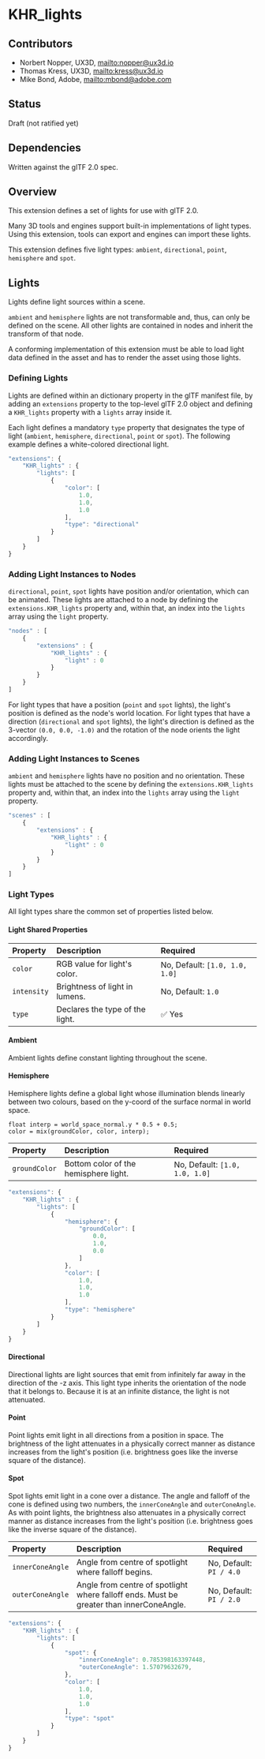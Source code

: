 # KHR\_lights

## Contributors

* Norbert Nopper, UX3D, <mailto:nopper@ux3d.io>
* Thomas Kress, UX3D, <mailto:kress@ux3d.io>
* Mike Bond, Adobe, <mailto:mbond@adobe.com>

## Status

Draft (not ratified yet)

## Dependencies

Written against the glTF 2.0 spec.

## Overview

This extension defines a set of lights for use with glTF 2.0. 

Many 3D tools and engines support built-in implementations of light types. Using this extension, tools can export and engines can import these lights. 

This extension defines five light types: `ambient`, `directional`, `point`, `hemisphere` and `spot`.

## Lights

Lights define light sources within a scene.

`ambient` and `hemisphere` lights are not transformable and, thus, can only be defined on the scene. All other lights are contained in nodes and inherit the transform of that node.

A conforming implementation of this extension must be able to load light data defined in the asset and has to render the asset using those lights. 

### Defining Lights

Lights are defined within an dictionary property in the glTF manifest file, by adding an `extensions` property to the top-level glTF 2.0 object and defining a `KHR_lights` property with a `lights` array inside it.

Each light defines a mandatory `type` property that designates the type of light (`ambient`, `hemisphere`, `directional`, `point` or `spot`). The following example defines a white-colored directional light.

```javascript
"extensions": {
    "KHR_lights" : {
        "lights": [
            {
                "color": [
                    1.0,
                    1.0,
                    1.0
                ],
                "type": "directional"
            }
        ]
    }
}
```

### Adding Light Instances to Nodes

`directional`, `point`, `spot` lights have position and/or orientation, which can be animated. These lights are attached to a node by defining the `extensions.KHR_lights` property and, within that, an index into the `lights` array using the `light` property.

```javascript
"nodes" : [
    {
        "extensions" : {
            "KHR_lights" : {
                "light" : 0
            }
        }
    }            
]
```

For light types that have a position (`point` and `spot` lights), the light's position is defined as the node's world location.
For light types that have a direction (`directional` and `spot` lights), the light's direction is defined as the 3-vector `(0.0, 0.0, -1.0)` and the rotation of the node orients the light accordingly.

### Adding Light Instances to Scenes

`ambient` and `hemisphere` lights have no position and no orientation. These lights must be attached to the scene by defining the `extensions.KHR_lights` property and, within that, an index into the `lights` array using the `light` property.

```javascript
"scenes" : [
    {
        "extensions" : {
            "KHR_lights" : {
                "light" : 0
            }
        }
    }            
]
```

### Light Types

All light types share the common set of properties listed below.

#### Light Shared Properties

| Property | Description | Required |
|:-----------------------|:------------------------------------------| :--------------------------|
| `color` | RGB value for light's color. | No, Default: `[1.0, 1.0, 1.0]` |
| `intensity` | Brightness of light in lumens. | No, Default: `1.0` |
| `type` | Declares the type of the light. | :white_check_mark: Yes |

#### Ambient

Ambient lights define constant lighting throughout the scene.

#### Hemisphere

Hemisphere lights define a global light whose illumination blends linearly between two colours, based on the y-coord of the surface normal in world space.
```
float interp = world_space_normal.y * 0.5 + 0.5;
color = mix(groundColor, color, interp);
```

| Property | Description | Required |
|:-----------------------|:------------------------------------------| :--------------------------|
| `groundColor` | Bottom color of the hemisphere light. | No, Default: `[1.0, 1.0, 1.0]` |

```javascript
"extensions": {
    "KHR_lights" : {
        "lights": [
            {
                "hemisphere": {
                    "groundColor": [
                        0.0,
                        1.0,
                        0.0
                    ]
                },
                "color": [
                    1.0,
                    1.0,
                    1.0
                ],
                "type": "hemisphere"
            }
        ]
    }
}
```

#### Directional

Directional lights are light sources that emit from infinitely far away in the direction of the -z axis. This light type inherits the orientation of the node that it belongs to. Because it is at an infinite distance, the light is not attenuated.

#### Point

Point lights emit light in all directions from a position in space. The brightness of the light attenuates in a physically correct manner as distance increases from the light's position (i.e. brightness goes like the inverse square of the distance).

#### Spot

Spot lights emit light in a cone over a distance. The angle and falloff of the cone is defined using two numbers, the `innerConeAngle` and `outerConeAngle`. As with point lights, the brightness also attenuates in a physically correct manner as distance increases from the light's position (i.e. brightness goes like the inverse square of the distance).

| Property | Description | Required |
|:-----------------------|:------------------------------------------| :--------------------------|
| `innerConeAngle` | Angle from centre of spotlight where falloff begins. | No, Default: `PI / 4.0` |
| `outerConeAngle` | Angle from centre of spotlight where falloff ends. Must be greater than innerConeAngle. | No, Default: `PI / 2.0` |

```javascript
"extensions": {
    "KHR_lights" : {
        "lights": [
            {
                "spot": {
                    "innerConeAngle": 0.785398163397448,
                    "outerConeAngle": 1.57079632679,
                },
                "color": [
                    1.0,
                    1.0,
                    1.0
                ],
                "type": "spot"
            }
        ]
    }
}
```